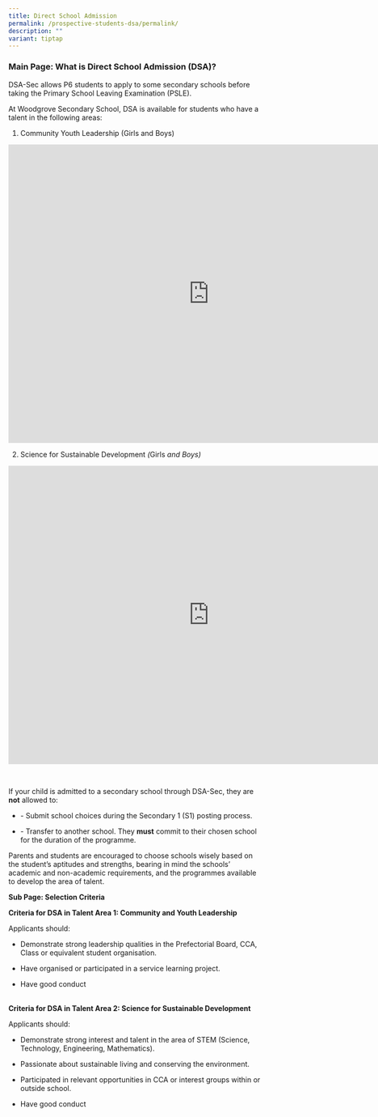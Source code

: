 ```yaml
---
title: Direct School Admission
permalink: /prospective-students-dsa/permalink/
description: ""
variant: tiptap
---
```

<h3><strong>Main Page: What is Direct School Admission (DSA)?</strong></h3>
<p>DSA-Sec allows P6 students to apply to some secondary schools before taking
the Primary School Leaving Examination (PSLE).</p>
<p>At Woodgrove Secondary School, DSA is available for students who have
a talent in the following areas:</p>
<ol>
<li>
<p>Community Youth Leadership (Girls and Boys)&nbsp;</p>
</li>
</ol>
<div class="iframe-wrapper">
<iframe height="590" width="793" allowfullscreen="true" frameborder="0" src="https://docs.google.com/presentation/d/e/2PACX-1vRd-TCFDBGxvaG2Iau-gj0ijGy3pvqHvGRSjLCNMyEfAnBabbBTiGYi9usWsJI36Q/embed?start=true&amp;loop=true&amp;delayms=5000"></iframe>
</div>
<ol start="2">
<li>
<p>Science for Sustainable Development <em>(</em>Girls<em> and Boys)</em>
</p>
</li>
</ol>
<div class="iframe-wrapper">
<iframe height="590" width="793" allowfullscreen="true" frameborder="0" src="https://docs.google.com/presentation/d/e/2PACX-1vSQ2tNsTOQ0Dr40yuVTpSvUI9iYYDu8dajOkd1Qu8qXVjpKGs3ws6PXhuHU77YsoA/embed?start=true&amp;loop=true&amp;delayms=5000"></iframe>
</div>
<p>
<br>
</p>
<p>If your child is admitted to a secondary school through DSA-Sec, they
are <strong>not</strong> allowed to:</p>
<ul>
<li>
<p>- Submit school choices during the Secondary 1 (S1) posting process.</p>
</li>
<li>
<p>- Transfer to another school. They <strong>must</strong> commit to their
chosen school for the duration of the programme.</p>
</li>
</ul>
<p>Parents and students are encouraged to choose schools wisely based on
the student’s aptitudes and strengths, bearing in mind the schools’ academic
and non-academic requirements, and the programmes available to develop
the area of talent.</p>
<p></p>
<p><strong>Sub Page: Selection Criteria&nbsp;</strong>
</p>
<p><strong>Criteria for DSA in Talent Area 1: Community and Youth Leadership</strong>
</p>
<p>Applicants should:</p>
<ul>
<li>
<p>Demonstrate strong leadership qualities in the Prefectorial Board, CCA,
Class or equivalent student organisation.</p>
</li>
<li>
<p>Have organised or participated in a service learning project.</p>
</li>
<li>
<p>Have good conduct</p>
</li>
</ul>
<p>
<br><strong>Criteria for DSA in Talent Area 2: Science for Sustainable Development</strong>
</p>
<p>Applicants should:</p>
<ul>
<li>
<p>Demonstrate strong interest and talent in the area of STEM (Science, Technology,
Engineering, Mathematics).</p>
</li>
<li>
<p>Passionate about sustainable living and conserving the environment.</p>
</li>
<li>
<p>Participated in relevant opportunities in CCA or interest groups within
or outside school.</p>
</li>
<li>
<p>Have good conduct</p>
</li>
</ul>
<p>
<br>
</p>
<h3></h3>
<p></p>